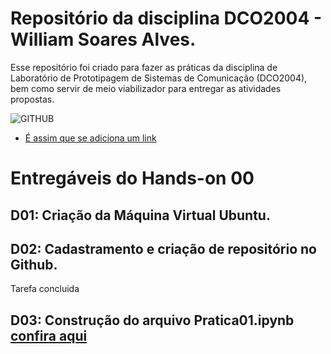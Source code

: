 # Repositório da disciplina DCO2004 - William Soares Alves.
Esse repositório foi criado para fazer as práticas da disciplina de Laboratório de Prototipagem de Sistemas de Comunicação (DCO2004), bem como servir de meio viabilizador para entregar as atividades propostas. 

![GITHUB](https://kanbanize.com/blog/wp-content/uploads/2014/11/GitHub.jpg)
* [É assim que se adiciona um link](https://www.youtube.com/watch?v=bpOSxM0rNPM) 

# Entregáveis do Hands-on 00
## D01: Criação da Máquina Virtual Ubuntu.


## D02: Cadastramento e criação de repositório no Github.
Tarefa concluida 

## D03: Construção do arquivo Pratica01.ipynb [confira aqui](http://nbviewer.jupyter.org/github/willalvesufrn/william_DCO2004/blob/master/Pratica01.ipynb)
